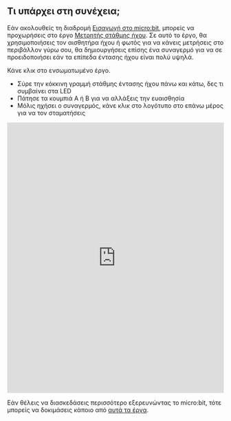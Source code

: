 ## Τι υπάρχει στη συνέχεια;

Εάν ακολουθείς τη διαδρομή [Εισαγωγή στο micro:bit](https://projects.raspberrypi.org/en/raspberrypi/microbit-intro), μπορείς να προχωρήσεις στο έργο [Μετρητής στάθμης ήχου](https://projects.raspberrypi.org/en/projects/sound-meter). Σε αυτό το έργο, θα χρησιμοποιήσεις τον αισθητήρα ήχου ή φωτός για να κάνεις μετρήσεις στο περιβάλλον γύρω σου, θα δημιουργήσεις επίσης ένα συναγερμό για να σε προειδοποιήσει εάν τα επίπεδα έντασης ήχου είναι πολύ υψηλά.

Κάνε κλικ στο ενσωματωμένο έργο.

+ Σύρε την κόκκινη γραμμή στάθμης έντασης ήχου πάνω και κάτω, δες τι συμβαίνει στα LED
+ Πάτησε τα κουμπιά A ή B για να αλλάξεις την ευαισθησία
+ Μόλις ηχήσει ο συναγερμός, κάνε κλικ στο λογότυπο στο επάνω μέρος για να τον σταματήσεις

<div style="position:relative;height:0;padding-bottom:125%;overflow:hidden;"><iframe style="position:absolute;top:0;left:0;width:100%;height:100%;" src="https://makecode.microbit.org/---run?id=_h86K9q8Yb49s" allowfullscreen="allowfullscreen" sandbox="allow-popups allow-forms allow-scripts allow-same-origin" frameborder="0"></iframe></div>

Εάν θέλεις να διασκεδάσεις περισσότερο εξερευνώντας το micro:bit, τότε μπορείς να δοκιμάσεις κάποιο από [αυτά τα έργα](https://projects.raspberrypi.org/en/projects?hardware%5B%5D=microbit).
